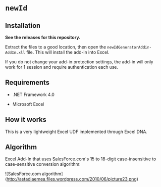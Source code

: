 # `newId`

## Installation

**See the releases for this repository.**

Extract the files to a good location, then open the `newIdGeneratorAddin-AddIn.xll` file. This will install the add-in into Excel.

If you do not change your add-in protection settings, the add-in will only work for 1 session and require authentication each use.

## Requirements

* .NET Framework 4.0

* Microsoft Excel

## How it works

This is a very lightweight Excel UDF implemented through Excel DNA.

## Algorithm

Excel Add-In that uses SalesForce.com's 15 to 18-digit case-insensitive to case-sensitive conversion algorithm:

![SalesForce.com algorithm] (http://astadiaemea.files.wordpress.com/2010/06/picture23.png)
